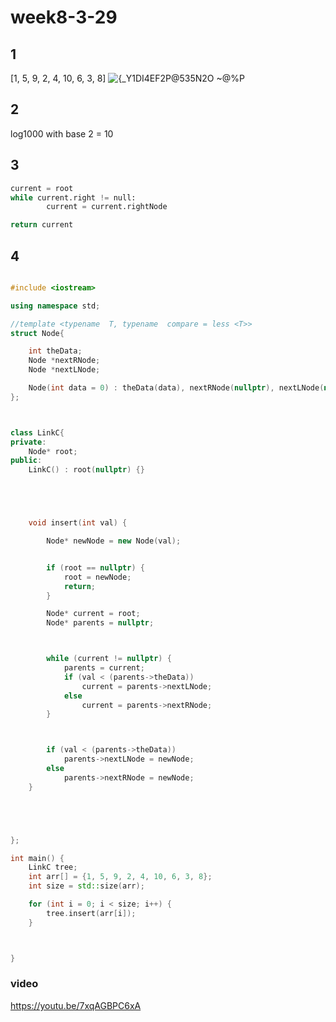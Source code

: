 # week8-3-29
## 1 
[1, 5, 9, 2, 4, 10, 6, 3, 8]
![{_Y1DI4EF2P@535N2O ~@%P](https://github.com/user-attachments/assets/df3520fa-90c9-4467-a004-ab8e97d4b5b8)

## 2 

log1000 with base 2 = 10

## 3 
``` python
current = root
while current.right != null:
        current = current.rightNode

return current

```

## 4 

``` .cpp

#include <iostream>

using namespace std;

//template <typename  T, typename  compare = less <T>>
struct Node{

    int theData;
    Node *nextRNode;
    Node *nextLNode;

    Node(int data = 0) : theData(data), nextRNode(nullptr), nextLNode(nullptr) {}
};



class LinkC{
private:
    Node* root;
public:
    LinkC() : root(nullptr) {}





    void insert(int val) {

        Node* newNode = new Node(val);


        if (root == nullptr) {
            root = newNode;
            return;
        }

        Node* current = root;
        Node* parents = nullptr;



        while (current != nullptr) {
            parents = current;
            if (val < (parents->theData))
                current = parents->nextLNode;
            else
                current = parents->nextRNode;
        }



        if (val < (parents->theData))
            parents->nextLNode = newNode;
        else
            parents->nextRNode = newNode;
    }





};

int main() {
    LinkC tree;
    int arr[] = {1, 5, 9, 2, 4, 10, 6, 3, 8};
    int size = std::size(arr);

    for (int i = 0; i < size; i++) {
        tree.insert(arr[i]);
    }



}


```


### video
https://youtu.be/7xqAGBPC6xA


